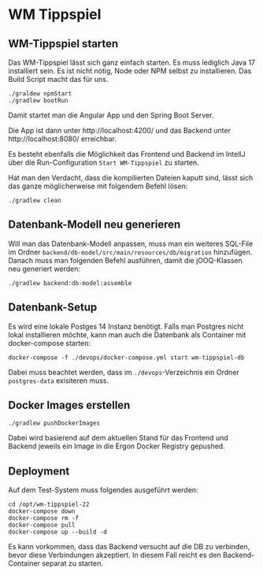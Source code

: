 # WM Tippspiel

## WM-Tippspiel starten

Das WM-Tippspiel lässt sich ganz einfach starten. Es muss lediglich Java 17 installiert sein. Es ist nicht nötig, Node oder NPM selbst zu installieren. Das Build Script macht das für uns.

```shell
./graldew npmStart
./gradlew bootRun
```

Damit startet man die Angular App und den Spring Boot Server.

Die App ist dann unter http://localhost:4200/ und das Backend unter http://localhost:8080/ erreichbar.

Es besteht ebenfalls die Möglichkeit das Frontend und Backend im IntellJ über die Run-Configuration `Start WM-Tippspiel` zu starten.

Hat man den Verdacht, dass die kompilierten Dateien kaputt sind, lässt sich das ganze möglicherweise mit folgendem Befehl lösen:

```shell
./gradlew clean
```

## Datenbank-Modell neu generieren

Will man das Datenbank-Modell anpassen, muss man ein weiteres SQL-File im Ordner `backend/db-model/src/main/resources/db/migration` hinzufügen. Danach muss man folgenden Befehl ausführen, damit die jOOQ-Klassen neu generiert werden:

```shell
./gradlew backend:db-model:assemble
```

## Datenbank-Setup

Es wird eine lokale Postges 14 Instanz benötigt.
Falls man Postgres nicht lokal installieren möchte, kann man auch die Datenbank als Container mit docker-compose starten:
```shell
docker-compose -f ./devops/docker-compose.yml start wm-tippspiel-db
```
Dabei muss beachtet werden, dass im `./devops`-Verzeichnis ein Ordner `postgres-data` exisiteren muss.

## Docker Images erstellen

```shell
./gradlew pushDockerImages
```
Dabei wird basierend auf dem aktuellen Stand für das Frontend und Backend jeweils ein Image in die Ergon Docker Registry gepushed.

## Deployment

Auf dem Test-System muss folgendes ausgeführt werden:

```shell
cd /opt/wm-tippspiel-22
docker-compose down
docker-compose rm -f
docker-compose pull
docker-compose up --build -d
```

Es kann vorkommen, dass das Backend versucht auf die DB zu verbinden, bevor diese Verbindungen akzeptiert.
In diesem Fall reicht es den Backend-Container separat zu starten.
